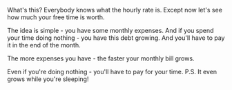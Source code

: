 What's this?
Everybody knows what the hourly rate is. Except now let's see how much your free time is worth.

The idea is simple - you have some monthly expenses. And if you spend your time doing nothing - you have this debt growing. And you'll have to pay it in the end of the month.

The more expenses you have - the faster your monthly bill grows.

Even if you're doing nothing - you'll have to pay for your time.
P.S. It even grows while you're sleeping!
